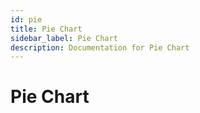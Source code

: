 ```yaml
---
id: pie
title: Pie Chart
sidebar_label: Pie Chart
description: Documentation for Pie Chart
---
```


# Pie Chart
